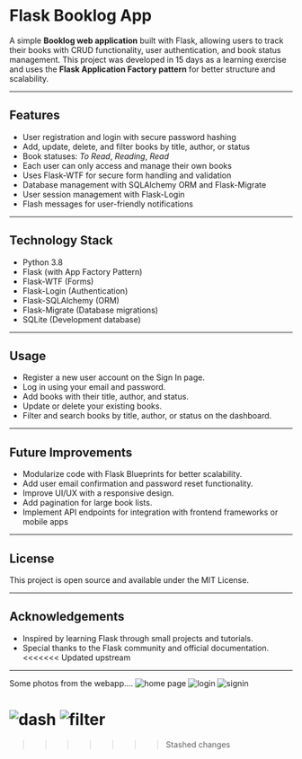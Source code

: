 # Flask Booklog App

A simple **Booklog web application** built with Flask, allowing users to track their books with CRUD functionality, user authentication, and book status management. This project was developed in 15 days as a learning exercise and uses the **Flask Application Factory pattern** for better structure and scalability.

---

## Features

- User registration and login with secure password hashing
- Add, update, delete, and filter books by title, author, or status
- Book statuses: *To Read*, *Reading*, *Read*
- Each user can only access and manage their own books
- Uses Flask-WTF for secure form handling and validation
- Database management with SQLAlchemy ORM and Flask-Migrate
- User session management with Flask-Login
- Flash messages for user-friendly notifications

---

## Technology Stack

- Python 3.8
- Flask (with App Factory Pattern)
- Flask-WTF (Forms)
- Flask-Login (Authentication)
- Flask-SQLAlchemy (ORM)
- Flask-Migrate (Database migrations)
- SQLite (Development database)

---

## Usage

- Register a new user account on the Sign In page.
- Log in using your email and password.
- Add books with their title, author, and status.
- Update or delete your existing books.
- Filter and search books by title, author, or status on the dashboard.

---                                                               

## Future Improvements

- Modularize code with Flask Blueprints for better scalability.
- Add user email confirmation and password reset functionality.
- Improve UI/UX with a responsive design.
- Add pagination for large book lists.
- Implement API endpoints for integration with frontend frameworks or mobile apps

---

## License
This project is open source and available under the MIT License.

---

## Acknowledgements
- Inspired by learning Flask through small projects and tutorials.
- Special thanks to the Flask community and official documentation.
<<<<<<< Updated upstream

---
Some photos from the webapp....
![home page](https://github.com/user-attachments/assets/92d2aab8-8b29-47c4-917c-b12a19c16d18)
![login](https://github.com/user-attachments/assets/b1f744e8-cdb6-4a93-b422-6af3915d9d62)
![signin](https://github.com/user-attachments/assets/612a2a44-639f-41a4-999a-264655fb77a1)

![dash](https://github.com/user-attachments/assets/31f49e68-b734-4c1d-bf24-d7a81973713a)
![filter](https://github.com/user-attachments/assets/73443a71-f6c1-48a7-98db-28d6614011e8)
=======
>>>>>>> Stashed changes
